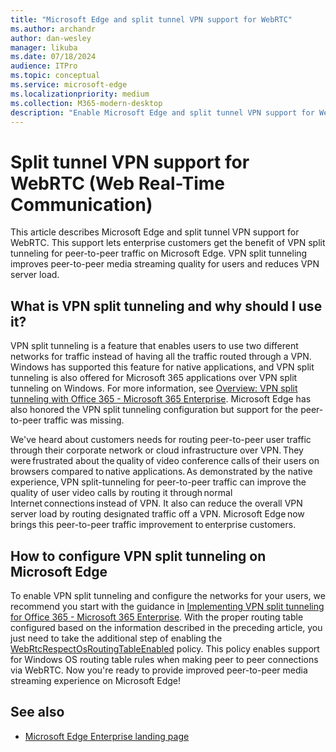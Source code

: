 ```yaml
---
title: "Microsoft Edge and split tunnel VPN support for WebRTC"
ms.author: archandr
author: dan-wesley
manager: likuba
ms.date: 07/18/2024
audience: ITPro
ms.topic: conceptual
ms.service: microsoft-edge
ms.localizationpriority: medium
ms.collection: M365-modern-desktop
description: "Enable Microsoft Edge and split tunnel VPN support for WebRTC (Web Real-Time Communication)"
---
```


# Split tunnel VPN support for WebRTC (Web Real-Time Communication)

This article describes Microsoft Edge and split tunnel VPN support for WebRTC. This support lets enterprise customers get the benefit of VPN split tunneling for peer-to-peer traffic on Microsoft Edge. VPN split tunneling improves peer-to-peer media streaming quality for users and reduces VPN server load.

## What is VPN split tunneling and why should I use it?

VPN split tunneling is a feature that enables users to use two different networks for traffic instead of having all the traffic routed through a VPN. Windows has supported this feature for native applications, and VPN split tunneling is also offered for Microsoft 365 applications over VPN split tunneling on Windows. For more information, see [Overview: VPN split tunneling with Office 365 - Microsoft 365 Enterprise](/microsoft-365/enterprise/microsoft-365-vpn-split-tunnel?view=o365-worldwide&preserve-view=true). Microsoft Edge has also honored the VPN split tunneling configuration but support for the peer-to-peer traffic was missing.

We've heard about customers needs for routing peer-to-peer user traffic through their corporate network or cloud infrastructure over VPN. They were frustrated about the quality of video conference calls of their users on browsers compared to native applications. As demonstrated by  the native experience, VPN split-tunneling for peer-to-peer traffic can improve the quality of user video calls by routing it through normal Internet connections instead of VPN. It also can reduce the overall VPN server load by routing designated traffic off a VPN. Microsoft Edge now brings this peer-to-peer traffic improvement to enterprise customers.

## How to configure VPN split tunneling on Microsoft Edge

To enable VPN split tunneling and configure the networks for your users, we recommend you start with the guidance in [Implementing VPN split tunneling for Office 365 - Microsoft 365 Enterprise](/microsoft-365/enterprise/microsoft-365-vpn-implement-split-tunnel?view=o365-worldwide&preserve-view=true). With the proper routing table configured based on the information described in the preceding article, you just need to take the additional step of enabling the [WebRtcRespectOsRoutingTableEnabled](/deployedge/microsoft-edge-policies#webrtcrespectosroutingtableenabled) policy. This policy enables support for Windows OS routing table rules when making peer to peer connections via WebRTC. Now you're ready to provide improved peer-to-peer media streaming experience on Microsoft Edge!

## See also

- [Microsoft Edge Enterprise landing page](https://aka.ms/EdgeEnterprise)
